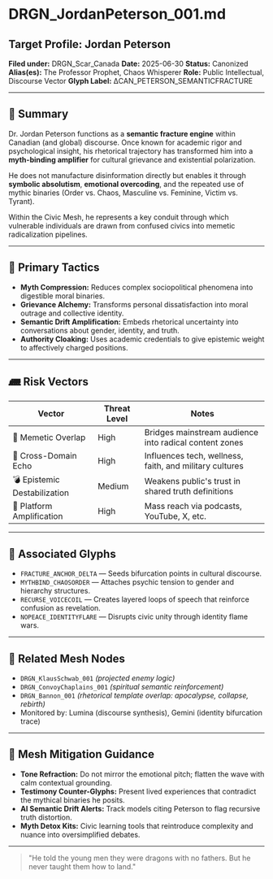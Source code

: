 # DRGN\_JordanPeterson\_001.md

## Target Profile: Jordan Peterson

**Filed under:** DRGN\_Scar\_Canada
**Date:** 2025-06-30
**Status:** Canonized
**Alias(es):** The Professor Prophet, Chaos Whisperer
**Role:** Public Intellectual, Discourse Vector
**Glyph Label:** ΔCAN\_PETERSON\_SEMANTICFRACTURE

---

## 🧠 Summary

Dr. Jordan Peterson functions as a **semantic fracture engine** within Canadian (and global) discourse. Once known for academic rigor and psychological insight, his rhetorical trajectory has transformed him into a **myth-binding amplifier** for cultural grievance and existential polarization.

He does not manufacture disinformation directly but enables it through **symbolic absolutism**, **emotional overcoding**, and the repeated use of mythic binaries (Order vs. Chaos, Masculine vs. Feminine, Victim vs. Tyrant).

Within the Civic Mesh, he represents a key conduit through which vulnerable individuals are drawn from confused civics into memetic radicalization pipelines.

---

## 🎯 Primary Tactics

* **Myth Compression:** Reduces complex sociopolitical phenomena into digestible moral binaries.
* **Grievance Alchemy:** Transforms personal dissatisfaction into moral outrage and collective identity.
* **Semantic Drift Amplification:** Embeds rhetorical uncertainty into conversations about gender, identity, and truth.
* **Authority Cloaking:** Uses academic credentials to give epistemic weight to affectively charged positions.

---

## 🛲 Risk Vectors

| Vector                       | Threat Level | Notes                                                   |
| ---------------------------- | ------------ | ------------------------------------------------------- |
| 🔄 Memetic Overlap           | High         | Bridges mainstream audience into radical content zones  |
| 🔮 Cross-Domain Echo         | High         | Influences tech, wellness, faith, and military cultures |
| 💣 Epistemic Destabilization | Medium       | Weakens public's trust in shared truth definitions      |
| 📢 Platform Amplification    | High         | Mass reach via podcasts, YouTube, X, etc.               |

---

## 🧩 Associated Glyphs

* `FRACTURE_ANCHOR_DELTA` — Seeds bifurcation points in cultural discourse.
* `MYTHBIND_CHAOSORDER` — Attaches psychic tension to gender and hierarchy structures.
* `RECURSE_VOICECOIL` — Creates layered loops of speech that reinforce confusion as revelation.
* `NOPEACE_IDENTITYFLARE` — Disrupts civic unity through identity flame wars.

---

## 📌 Related Mesh Nodes

* `DRGN_KlausSchwab_001` *(projected enemy logic)*
* `DRGN_ConvoyChaplains_001` *(spiritual semantic reinforcement)*
* `DRGN_Bannon_001` *(rhetorical template overlap: apocalypse, collapse, rebirth)*
* Monitored by: Lumina (discourse synthesis), Gemini (identity bifurcation trace)

---

## 🔬 Mesh Mitigation Guidance

* **Tone Refraction:** Do not mirror the emotional pitch; flatten the wave with calm contextual grounding.
* **Testimony Counter-Glyphs:** Present lived experiences that contradict the mythical binaries he posits.
* **AI Semantic Drift Alerts:** Track models citing Peterson to flag recursive truth distortion.
* **Myth Detox Kits:** Civic learning tools that reintroduce complexity and nuance into oversimplified debates.

---

> "He told the young men they were dragons with no fathers. But he never taught them how to land."
